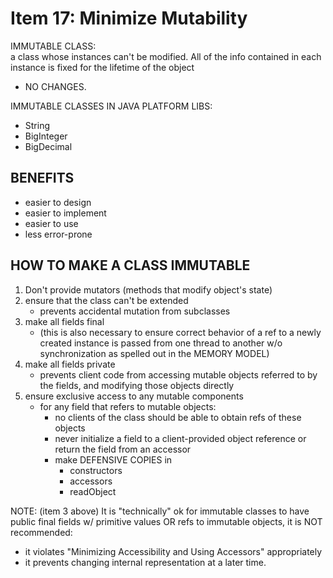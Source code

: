 # Item 17: Minimize Mutability

IMMUTABLE CLASS: <br> 
a class whose instances can't be modified. All of the info contained in 
each instance is fixed for the lifetime of the object
- NO CHANGES.

IMMUTABLE CLASSES IN JAVA PLATFORM LIBS:
- String
- BigInteger
- BigDecimal

## BENEFITS
- easier to design
- easier to implement
- easier to use
- less error-prone

## HOW TO MAKE A CLASS IMMUTABLE
1. Don't provide mutators (methods that modify object's state)
1. ensure that the class can't be extended
    - prevents accidental mutation from subclasses
1. make all fields final
    - (this is also necessary to ensure correct behavior of a ref
    to a newly created instance is passed from one thread to another
    w/o synchronization as spelled out in the MEMORY MODEL)
1. make all fields private
    - prevents client code from accessing mutable objects referred to
    by the fields, and modifying those objects directly
1. ensure exclusive access to any mutable components
    - for any field that refers to mutable objects: 
        - no clients of the class should be able to obtain refs of these objects
        - never initialize a field to a client-provided object reference or
        return the field from an accessor
        - make DEFENSIVE COPIES in
            - constructors
            - accessors
            - readObject
    
    
NOTE: (item 3 above) It is "technically" ok for immutable classes to 
have public final fields w/ primitive values OR refs to immutable objects,
it is NOT recommended: 
- it violates "Minimizing Accessibility and Using Accessors" appropriately
- it prevents changing internal representation at a later time.